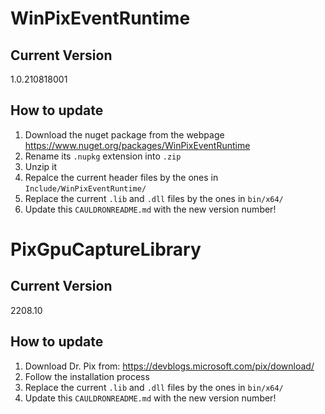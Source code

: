 # WinPixEventRuntime

## Current Version
1.0.210818001

## How to update
1. Download the nuget package from the webpage https://www.nuget.org/packages/WinPixEventRuntime
2. Rename its `.nupkg` extension into `.zip`
3. Unzip it
4. Repalce the current header files by the ones in `Include/WinPixEventRuntime/`
5. Replace the current `.lib` and `.dll` files by the ones in `bin/x64/`
6. Update this `CAULDRONREADME.md` with the new version number!


# PixGpuCaptureLibrary

## Current Version
2208.10

## How to update
1. Download Dr. Pix from: https://devblogs.microsoft.com/pix/download/
2. Follow the installation process
3. Replace the current `.lib` and `.dll` files by the ones in `bin/x64/`
4. Update this `CAULDRONREADME.md` with the new version number!